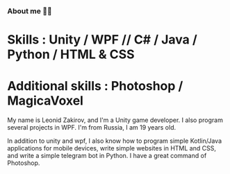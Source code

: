 ### About me 👨‍💻

# Skills : Unity / WPF // C# / Java / Python / HTML & CSS
# Additional skills : Photoshop / MagicaVoxel

My name is Leonid Zakirov, and I'm a Unity game developer.
I also program several projects in WPF.
I'm from Russia, I am 19 years old.

In addition to unity and wpf, I also know how to program simple Kotlin/Java applications for mobile devices, write simple websites in HTML and CSS, and write a simple telegram bot in Python.
I have a great command of Photoshop.
